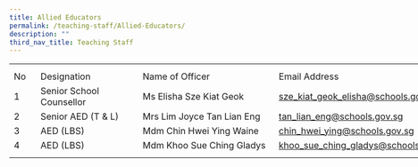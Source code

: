 ```yaml
---
title: Allied Educators
permalink: /teaching-staff/Allied-Educators/
description: ""
third_nav_title: Teaching Staff
---
```


<table border="0" cellpadding="0" cellspacing="0" width="832" style="border-collapse:
 collapse;width:624pt"><colgroup><col width="35" style="mso-width-source:userset;mso-width-alt:1280;width:26pt"> <col width="189" style="mso-width-source:userset;mso-width-alt:6912;width:142pt"> <col width="277" style="mso-width-source:userset;mso-width-alt:10130;width:208pt"> <col width="324" style="mso-width-source:userset;mso-width-alt:11849;width:243pt"> <col width="7" style="mso-width-source:userset;mso-width-alt:256;width:5pt"></colgroup><tbody><tr height="10" style="mso-height-source:userset;height:7.5pt"><td height="10" class="xl68" width="35" style="height:7.5pt;width:26pt"><a name="RANGE!D4:H10"></a></td><td class="xl67" width="189" style="width:142pt"></td><td class="xl67" width="277" style="width:208pt"></td><td class="xl69" width="324" style="width:243pt"></td><td class="xl67" width="7" style="width:5pt"></td></tr><tr height="21" style="height:15.75pt"><td height="21" class="xl70" style="height:15.75pt">No</td><td class="xl71" style="border-left:none">Designation</td><td class="xl73" style="border-left:none">Name of Officer</td><td class="xl72">Email Address</td><td class="xl67"></td></tr><tr height="21" style="height:15.75pt"><td height="21" class="xl68" style="height:15.75pt">1</td><td class="xl74" width="189" style="width:142pt">Senior School Counsellor</td><td class="xl75" width="277" style="width:208pt">Ms Elisha Sze Kiat Geok</td><td class="xl66" style="border-top:none"><a href="mailto:sze_kiat_geok_elisha@schools.gov.sg">sze_kiat_geok_elisha@schools.gov.sg</a></td><td class="xl67"></td></tr><tr height="21" style="height:15.75pt"><td height="21" class="xl68" style="height:15.75pt">2</td><td class="xl71">Senior AED (T &amp; L)</td><td class="xl73" style="border-left:none">Mrs Lim Joyce Tan Lian Eng<span style="mso-spacerun:yes">&nbsp;</span></td><td class="xl66" style="border-top:none"><a href="mailto:tan_lian_eng@schools.gov.sg">tan_lian_eng@schools.gov.sg</a></td><td class="xl67"></td></tr><tr height="21" style="height:15.75pt"><td height="21" class="xl68" style="height:15.75pt">3</td><td class="xl71" style="border-top:none">AED (LBS)</td><td class="xl73" style="border-top:none;border-left:none">Mdm Chin Hwei Ying Waine<span style="mso-spacerun:yes">&nbsp;</span></td><td class="xl66" style="border-top:none"><a href="mailto:chin_hwei_ying@schools.gov.sg">chin_hwei_ying@schools.gov.sg</a></td><td class="xl67"></td></tr><tr height="21" style="height:15.75pt"><td height="21" class="xl68" style="height:15.75pt">4</td><td class="xl71" style="border-top:none">AED (LBS)</td><td class="xl73" style="border-top:none;border-left:none">Mdm Khoo Sue Ching Gladys<span style="mso-spacerun:yes">&nbsp;</span></td><td class="xl66" style="border-top:none"><a href="mailto:khoo_sue_ching_gladys@schools.gov.sg">khoo_sue_ching_gladys@schools.gov.sg</a></td><td class="xl67"></td></tr><tr height="9" style="mso-height-source:userset;height:6.75pt"><td height="9" class="xl68" style="height:6.75pt"></td><td class="xl67"></td><td class="xl67"></td><td class="xl69"></td><td class="xl67"></td></tr></tbody></table>